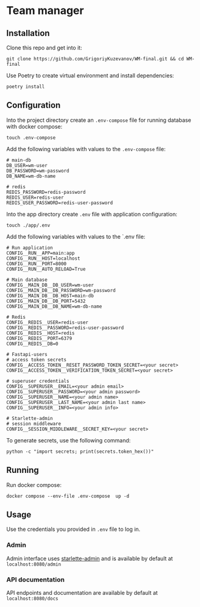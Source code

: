 # Team manager

## Installation
Clone this repo and get into it:
```shell
git clone https://github.com/GrigoriyKuzevanov/WM-final.git && cd WM-final
```

Use Poetry to create virtual environment and install dependencies:
```shell
poetry install
```

## Configuration

Into the project directory create an `.env-compose` file for running database with docker compose:

```shell
touch .env-compose
```

Add the following variables with values to the `.env-compose` file:

```env
# main-db
DB_USER=wm-user
DB_PASSWORD=wm-password
DB_NAME=wm-db-name

# redis
REDIS_PASSWORD=redis-password
REDIS_USER=redis-user
REDIS_USER_PASSWORD=redis-user-password
```

Into the app directory create `.env` file with application configuration:

```shell
touch ./app/.env
```

Add the following variables with values to the `.env file:

```env
# Run application
CONFIG__RUN__APP=main:app
CONFIG__RUN__HOST=localhost
CONFIG__RUN__PORT=8000
CONFIG__RUN__AUTO_RELOAD=True

# Main database
CONFIG__MAIN_DB__DB_USER=wm-user
CONFIG__MAIN_DB__DB_PASSWORD=wm-password
CONFIG__MAIN_DB__DB_HOST=main-db
CONFIG__MAIN_DB__DB_PORT=5432
CONFIG__MAIN_DB__DB_NAME=wm-db-name

# Redis
CONFIG__REDIS__USER=redis-user
CONFIG__REDIS__PASSWORD=redis-user-password
CONFIG__REDIS__HOST=redis
CONFIG__REDIS__PORT=6379
CONFIG__REDIS__DB=0

# Fastapi-users
# access token secrets
CONFIG__ACCESS_TOKEN__RESET_PASSWORD_TOKEN_SECRET=<your secret>
CONFIG__ACCESS_TOKEN__VERIFICATION_TOKEN_SECRET=<your secret>

# superuser credentials
CONFIG__SUPERUSER__EMAIL=<your admin email>
CONFIG__SUPERUSER__PASSWORD=<your admin password>
CONFIG__SUPERUSER__NAME=<your admin name>
CONFIG__SUPERUSER__LAST_NAME=<your admin last name>
CONFIG__SUPERUSER__INFO=<your admin info>

# Starlette-admin
# session middleware
CONFIG__SESSION_MIDDLEWARE__SECRET_KEY=<your secret>
```
To generate secrets, use the following command:

```shell
python -c "import secrets; print(secrets.token_hex())"
```

## Running

Run docker compose:

```shell
docker compose --env-file .env-compose  up -d
```


## Usage

Use the credentials you provided in `.env` file to log in.

### Admin

Admin interface uses [starlette-admin](https://jowilf.github.io/starlette-admin/) and is available by default at `localhost:8080/admin`

### API documentation
API endpoints and documentation are available by default at `localhost:8080/docs`

